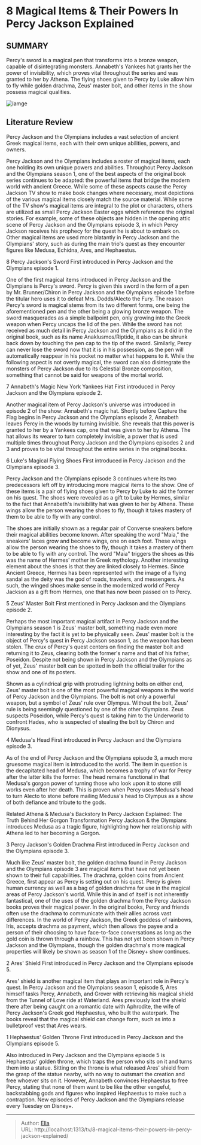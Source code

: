 # 8 Magical Items &amp; Their Powers In Percy Jackson Explained


## SUMMARY 


 Percy&#39;s sword is a magical pen that transforms into a bronze weapon, capable of disintegrating monsters. 
 Annabeth&#39;s Yankees hat grants her the power of invisibility, which proves vital throughout the series and was granted to her by Athena. 
 The flying shoes given to Percy by Luke allow him to fly while golden drachma, Zeus&#39; master bolt, and other items in the show possess magical qualities. 

![iamge](https://static1.srcdn.com/wordpress/wp-content/uploads/2023/12/percy-jackson-and-the-olympians-poster-flying-shoes.jpg)

## Literature Review
Percy Jackson and the Olympians includes a vast selection of ancient Greek magical items, each with their own unique abilities, powers, and owners.





Percy Jackson and the Olympians includes a roster of magical items, each one holding its own unique powers and abilities. Throughout Percy Jackson and the Olympians season 1, one of the best aspects of the original book series continues to be adapted: the powerful items that bridge the modern world with ancient Greece. While some of these aspects cause the Percy Jackson TV show to make book changes where necessary, most depictions of the various magical items closely match the source material.
While some of the TV show&#39;s magical items are integral to the plot or characters, others are utilized as small Percy Jackson Easter eggs which reference the original stories. For example, some of these objects are hidden in the opening attic scene of Percy Jackson and the Olympians episode 3, in which Percy Jackson receives his prophecy for the quest he is about to embark on. Other magical items are used more blatantly in Percy Jackson and the Olympians&#39; story, such as during the main trio&#39;s quest as they encounter figures like Medusa, Echidna, Ares, and Hephaestus.







 8  Percy Jackson&#39;s Sword 
First introduced in Percy Jackson and the Olympians episode 1.


One of the first magical items introduced in Percy Jackson and the Olympians is Percy&#39;s sword. Percy is given this sword in the form of a pen by Mr. Brunner/Chiron in Percy Jackson and the Olympians episode 1 before the titular hero uses it to defeat Mrs. Dodds/Alecto the Fury. The reason Percy&#39;s sword is magical stems from its two different forms, one being the aforementioned pen and the other being a glowing bronze weapon. The sword masquerades as a simple ballpoint pen, only growing into the Greek weapon when Percy uncaps the lid of the pen.
While the sword has not received as much detail in Percy Jackson and the Olympians as it did in the original book, such as its name Anaklusmos/Riptide, it also can be shrunk back down by touching the pen cap to the tip of the sword. Similarly, Percy can never lose the sword now that it is in his possession, as the pen will automatically reappear in his pocket no matter what happens to it. While the following aspect is not overtly magical, the sword can also disintegrate the monsters of Percy Jackson due to its Celestial Bronze composition, something that cannot be said for weapons of the mortal world.





 7  Annabeth&#39;s Magic New York Yankees Hat 
First introduced in Percy Jackson and the Olympians episode 2.
        

Another magical item of Percy Jackson&#39;s universe was introduced in episode 2 of the show: Annabeth&#39;s magic hat. Shortly before Capture the Flag begins in Percy Jackson and the Olympians episode 2, Annabeth leaves Percy in the woods by turning invisible. She reveals that this power is granted to her by a Yankees cap, one that was given to her by Athena. The hat allows its wearer to turn completely invisible, a power that is used multiple times throughout Percy Jackson and the Olympians episodes 2 and 3 and proves to be vital throughout the entire series in the original books.





 6  Luke&#39;s Magical Flying Shoes 
First introduced in Percy Jackson and the Olympians episode 3.
        

Percy Jackson and the Olympians episode 3 continues where its two predecessors left off by introducing more magical items to the show. One of these items is a pair of flying shoes given to Percy by Luke to aid the former on his quest. The shoes were revealed as a gift to Luke by Hermes, similar to the fact that Annabeth&#39;s invisibility hat was given to her by Athena.
These wings allow the person wearing the shoes to fly, though it takes mastery of them to be able to fly with any control. 

The shoes are initially shown as a regular pair of Converse sneakers before their magical abilities become known. After speaking the word &#34;Maia,&#34; the sneakers&#39; laces grow and become wings, one on each foot. These wings allow the person wearing the shoes to fly, though it takes a mastery of them to be able to fly with any control. The word &#34;Maia&#34; triggers the shoes as this was the name of Hermes&#39; mother in Greek mythology.
Another interesting element about the shoes is that they are linked closely to Hermes. Since Ancient Greece, Hermes has been represented with the image of a flying sandal as the deity was the god of roads, travelers, and messengers. As such, the winged shoes make sense in the modernized world of Percy Jackson as a gift from Hermes, one that has now been passed on to Percy.





 5  Zeus&#39; Master Bolt 
First mentioned in Percy Jackson and the Olympians episode 2.
        

Perhaps the most important magical artifact in Percy Jackson and the Olympians season 1 is Zeus&#39; master bolt, something made even more interesting by the fact it is yet to be physically seen. Zeus&#39; master bolt is the object of Percy&#39;s quest in Percy Jackson season 1, as the weapon has been stolen. The crux of Percy&#39;s quest centers on finding the master bolt and returning it to Zeus, clearing both the former&#39;s name and that of his father, Poseidon.
Despite not being shown in Percy Jackson and the Olympians as of yet, Zeus&#39; master bolt can be spotted in both the official trailer for the show and one of its posters. 

Shown as a cylindrical grip with protruding lightning bolts on either end, Zeus&#39; master bolt is one of the most powerful magical weapons in the world of Percy Jackson and the Olympians. The bolt is not only a powerful weapon, but a symbol of Zeus&#39; rule over Olympus. Without the bolt, Zeus&#39; rule is being seemingly questioned by one of the other Olympians. Zeus suspects Poseidon, while Percy&#39;s quest is taking him to the Underworld to confront Hades, who is suspected of stealing the bolt by Chiron and Dionysus.





 4  Medusa&#39;s Head 
First introduced in Percy Jackson and the Olympians episode 3.





As of the end of Percy Jackson and the Olympians episode 3, a much more gruesome magical item is introduced to the world. The item in question is the decapitated head of Medusa, which becomes a trophy of war for Percy after the latter kills the former. The head remains functional in that Medusa&#39;s gorgon power of turning those who look upon it to stone still works even after her death. This is proven when Percy uses Medusa&#39;s head to turn Alecto to stone before mailing Medusa&#39;s head to Olympus as a show of both defiance and tribute to the gods.
            
Related
 Athena &amp; Medusa&#39;s Backstory In Percy Jackson Explained: The Truth Behind Her Gorgon Transformation 
Percy Jackson &amp; the Olympians introduces Medusa as a tragic figure, highlighting how her relationship with Athena led to her becoming a Gorgon.





 3  Percy Jackson&#39;s Golden Drachma 
First introduced in Percy Jackson and the Olympians episode 3.
        

Much like Zeus&#39; master bolt, the golden drachma found in Percy Jackson and the Olympians episode 3 are magical items that have not yet been shown to their full capabilities. The drachma, golden coins from Ancient Greece, first appear as Percy is setting out on his quest. Percy is given human currency as well as a bag of golden drachma for use in the magical areas of Percy Jackson&#39;s world. While this in and of itself is not inherently fantastical, one of the uses of the golden drachma from the Percy Jackson books proves their magical power.
In the original books, Percy and friends often use the drachma to communicate with their allies across vast differences. In the world of Percy Jackson, the Greek goddess of rainbows, Iris, accepts drachma as payment, which then allows the payee and a person of their choosing to have face-to-face conversations as long as the gold coin is thrown through a rainbow. This has not yet been shown in Percy Jackson and the Olympians, though the golden drachma&#39;s more magical properties will likely be shown as season 1 of the Disney&#43; show continues.





 2  Ares&#39; Shield 
First introduced in Percy Jackson and the Olympians episode 5.
        

Ares&#39; shield is another magical item that plays an important role in Percy&#39;s quest. In Percy Jackson and the Olympians season 1, episode 5, Ares himself tasks Percy, Annabeth, and Grover with retrieving his magical shield from the Tunnel of Love ride at Waterland. Ares previously lost the shield there after being caught on a romantic date with Aphrodite, the wife of Percy Jackson&#39;s Greek god Hephaestus, who built the waterpark. The books reveal that the magical shield can change form, such as into a bulletproof vest that Ares wears.





 1  Hephaestus&#39; Golden Throne 
First introduced in Percy Jackson and the Olympians episode 5.
        

Also introduced in Pery Jackson and the Olympians episode 5 is Hephaestus&#39; golden throne, which traps the person who sits on it and turns them into a statue. Sitting on the throne is what released Ares&#39; shield from the grasp of the statue nearby, with no way to outsmart the creation and free whoever sits on it. However, Annabeth convinces Hephaestus to free Percy, stating that none of them want to be like the other vengeful, backstabbing gods and figures who inspired Hephaestus to make such a contraption.
New episodes of Percy Jackson and the Olympians release every Tuesday on Disney&#43;.

---

> Author: [Ella](https://instagram.hk.cn/)  
> URL: http://localhost:1313/tv/8-magical-items-their-powers-in-percy-jackson-explained/  

